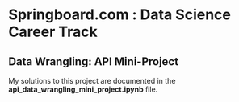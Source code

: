 # Springboard.com : Data Science Career Track
## Data Wrangling: API Mini-Project

My solutions to this project are documented in the **api_data_wrangling_mini_project.ipynb** file.

